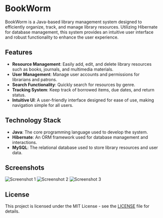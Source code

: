 # BookWorm

BookWorm is a Java-based library management system designed to efficiently organize, track, and manage library resources. Utilizing Hibernate for database management, this system provides an intuitive user interface and robust functionality to enhance the user experience. 

## Features
- **Resource Management**: Easily add, edit, and delete library resources such as books, journals, and multimedia materials. 
- **User Management**: Manage user accounts and permissions for librarians and patrons. 
- **Search Functionality**: Quickly search for resources by genre. 
- **Tracking System**: Keep track of borrowed items, due dates, and return status. 
- **Intuitive UI**: A user-friendly interface designed for ease of use, making navigation simple for all users. 

## Technology Stack
- **Java**: The core programming language used to develop the system. 
- **Hibernate**: An ORM framework used for database management and interactions. 
- **MySQL**: The relational database used to store library resources and user data. 

## Screenshots
![Screenshot 1](path/to/screenshot1.png)
![Screenshot 2](path/to/screenshot2.png)
![Screenshot 3](path/to/screenshot3.png)

## License
This project is licensed under the MIT License - see the [LICENSE](LICENSE) file for details. 
